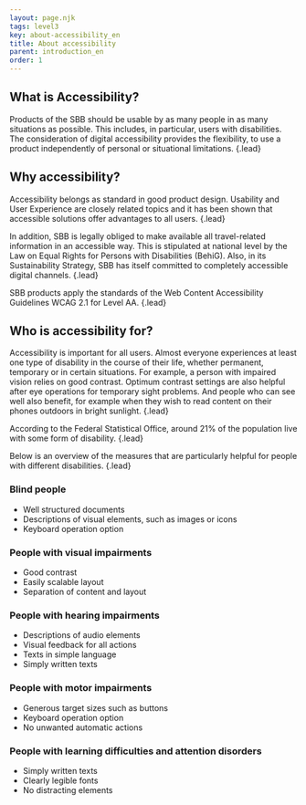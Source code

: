 ```yaml
---
layout: page.njk
tags: level3
key: about-accessibility_en
title: About accessibility
parent: introduction_en
order: 1
---
```


## What is Accessibility?
Products of the SBB should be usable by as many people in as many situations as possible. This includes, in particular, users with disabilities. The consideration of digital accessibility provides the flexibility, to use a product independently of personal or situational limitations. {.lead}

## Why accessibility?
Accessibility belongs as standard in good product design. Usability and User Experience are closely related topics and it has been shown that accessible solutions offer advantages to all users. {.lead}

In addition, SBB is legally obliged to make available all travel-related information in an accessible way. This is stipulated at national level by the <sbb-link variant="inline" type="button" target="_blank" href="https://de.wikipedia.org/wiki/Behindertengleichstellungsgesetz">Law on Equal Rights for Persons with Disabilities</sbb-link> (BehiG). Also, in its  <sbb-link variant="inline" type="button" target="_blank" href="https://company.sbb.ch/en/the-company/responsibility-society-environment/sustainability/commitment-sustainability.html">Sustainability Strategy</sbb-link>, SBB has itself committed to completely accessible digital channels. {.lead}

SBB products apply the standards of the Web Content Accessibility Guidelines  <sbb-link variant="inline" type="button" href="https://www.w3.org/TR/WCAG21">WCAG 2.1</sbb-link> for Level AA. {.lead}

## Who is accessibility for?
Accessibility is important for all users. Almost everyone experiences at least one type of disability in the course of their life, whether permanent, temporary or in certain situations. For example, a person with impaired vision relies on good contrast. Optimum contrast settings are also helpful after eye operations for temporary sight problems. And people who can see well also benefit, for example when they wish to read content on their phones outdoors in bright sunlight. {.lead}

According to the Federal Statistical Office, around <sbb-link variant="inline" type="button" target="_blank" href="https://www.bfs.admin.ch/bfs/en/home/statistics/economic-social-situation-population/equality-people-disabilities/disabilities.html">21% of the population</sbb-link> live with some form of disability. {.lead}

Below is an overview of the measures that are particularly helpful for people with different disabilities. {.lead}

### Blind people
* Well structured documents
* Descriptions of visual elements, such as images or icons
* Keyboard operation option 

### People with visual impairments
* Good contrast
* Easily scalable layout
* Separation of content and layout

### People with hearing impairments
* Descriptions of audio elements
* Visual feedback for all actions
* Texts in simple language
* Simply written texts

### People with motor impairments
* Generous target sizes such as buttons
* Keyboard operation option
* No unwanted automatic actions

### People with learning difficulties and attention disorders
* Simply written texts
* Clearly legible fonts
* No distracting elements



